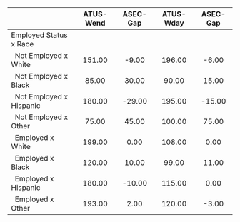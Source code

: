 
|                      |    ATUS-Wend |     ASEC-Gap |    ATUS-Wday |     ASEC-Gap |
| -------------------- | :----------: | :----------: | :----------: | :----------: |
| Employed Status x Race |              |              |              |              |
| &nbsp;&nbsp;Not Employed x White |       151.00 |        -9.00 |       196.00 |        -6.00 |
| &nbsp;&nbsp;Not Employed x Black |        85.00 |        30.00 |        90.00 |        15.00 |
| &nbsp;&nbsp;Not Employed x Hispanic |       180.00 |       -29.00 |       195.00 |       -15.00 |
| &nbsp;&nbsp;Not Employed x Other |        75.00 |        45.00 |       100.00 |        75.00 |
| &nbsp;&nbsp;Employed x White |       199.00 |         0.00 |       108.00 |         0.00 |
| &nbsp;&nbsp;Employed x Black |       120.00 |        10.00 |        99.00 |        11.00 |
| &nbsp;&nbsp;Employed x Hispanic |       180.00 |       -10.00 |       115.00 |         0.00 |
| &nbsp;&nbsp;Employed x Other |       193.00 |         2.00 |       120.00 |        -3.00 |

